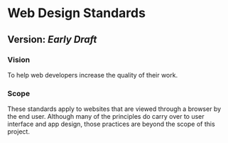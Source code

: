 # Web Design Standards

## Version: *Early Draft*

### Vision

To help web developers increase the quality of their work.

### Scope

These standards apply to websites that are viewed through a browser by the end user. Although many of the principles do carry over to user interface and app design, those practices are beyond the scope of this project.
